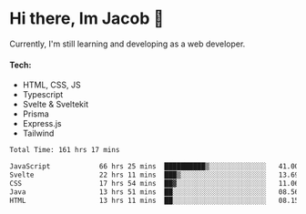 # Hi there, Im Jacob 👋
Currently, I'm still learning and developing as a web developer.

#### Tech:
- HTML, CSS, JS
- Typescript
- Svelte & Sveltekit
- Prisma
- Express.js
- Tailwind

<!--START_SECTION:waka-->

```txt
Total Time: 161 hrs 17 mins

JavaScript            66 hrs 25 mins  ██████████▒░░░░░░░░░░░░░░   41.00 %
Svelte                22 hrs 11 mins  ███▒░░░░░░░░░░░░░░░░░░░░░   13.69 %
CSS                   17 hrs 54 mins  ██▓░░░░░░░░░░░░░░░░░░░░░░   11.06 %
Java                  13 hrs 51 mins  ██░░░░░░░░░░░░░░░░░░░░░░░   08.56 %
HTML                  13 hrs 11 mins  ██░░░░░░░░░░░░░░░░░░░░░░░   08.15 %
```

<!--END_SECTION:waka-->
